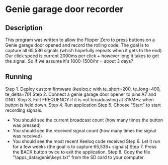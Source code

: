 # Genie garage door recorder

## Description
This program was written to allow the Flipper Zero to press buttons on a Genie garage door opened and record the rolling code. The goal is to capture all 65,536 signals (which hopefully repeats when it gets to the end).  Our click speed is current 2000ms per click + however long it takes to get the signal.  So if we assume it's 1000-1500/hr = about 3 days?

## Running
Step 1. Deploy custom firmware (keeloq.c with te_short=200, te_long=400, te_delta=70)
Step 2. Connect a genie garage door opener to pins A7 and GND.
Step 3. Edit FREQUENCY if it is not broadcasting at 315MHz when button is held down.
Step 4. Run application
Step 5. Choose "Start" to start recording signals.
- You should see the current broadcast count (how many times the button was pressed)
- You should see the received signal count (how many times the signal was received)
- You should see the most recent Keeloq code received
Step 6. Let it run for a few weeks (the goal is to capture 65,536+ signals)
Step 7. Press the BACK button twice to exit the application.
Step 8. Copy the file "\apps_data\genie\keys.txt" from the SD card to your computer.